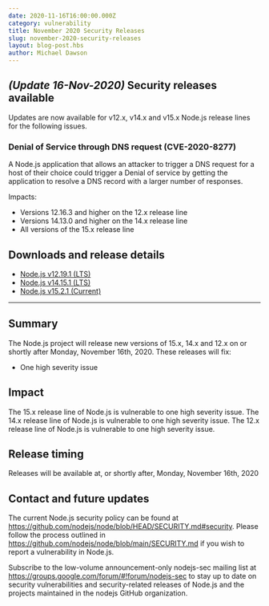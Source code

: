 ```yaml
---
date: 2020-11-16T16:00:00.000Z
category: vulnerability
title: November 2020 Security Releases
slug: november-2020-security-releases
layout: blog-post.hbs
author: Michael Dawson
---
```


## _(Update 16-Nov-2020)_ Security releases available

Updates are now available for v12.x, v14.x and v15.x Node.js release lines for the following issues.

### Denial of Service through DNS request (CVE-2020-8277)

A Node.js application that allows an attacker to trigger a DNS request for a host of their choice could trigger a Denial of service by getting the application to resolve a DNS record with a larger number of responses.

Impacts:
* Versions 12.16.3 and higher on the 12.x release line
* Versions 14.13.0 and higher on the 14.x release line
* All versions of the 15.x release line

## Downloads and release details

* [Node.js v12.19.1 (LTS)](https://nodejs.org/en/blog/release/v12.19.1/)
* [Node.js v14.15.1 (LTS)](https://nodejs.org/en/blog/release/v14.15.1/)
* [Node.js v15.2.1 (Current)](https://nodejs.org/en/blog/release/v15.2.1/)

---------------

## Summary

The Node.js project will release new versions of 15.x, 14.x and 12.x on or shortly after Monday, November 16th, 2020.
These releases will fix:

* One high severity issue

## Impact

The 15.x release line of Node.js is vulnerable to one high severity issue.
The 14.x release line of Node.js is vulnerable to one high severity issue.
The 12.x release line of Node.js is vulnerable to one high severity issue.

## Release timing

Releases will be available at, or shortly after, Monday, November 16th, 2020

## Contact and future updates

The current Node.js security policy can be found at https://github.com/nodejs/node/blob/HEAD/SECURITY.md#security. Please follow the process outlined in https://github.com/nodejs/node/blob/main/SECURITY.md if you wish to report a vulnerability in Node.js.

Subscribe to the low-volume announcement-only nodejs-sec mailing list at https://groups.google.com/forum/#!forum/nodejs-sec to stay up to date on security vulnerabilities and security-related releases of Node.js and the projects maintained in the nodejs GitHub organization.
